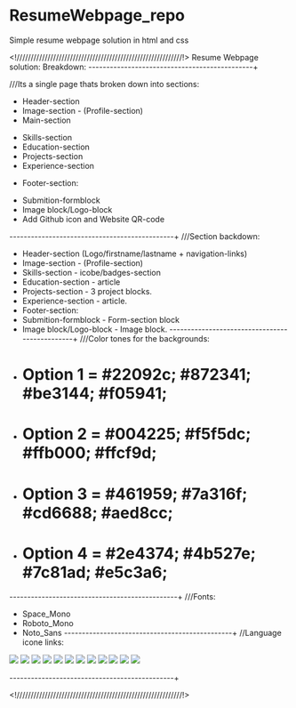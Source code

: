 # ResumeWebpage_repo
 Simple resume webpage solution in html and css 

 <!///////////////////////////////////////////////////////////!>
 Resume Webpage solution:
 Breakdown:
 ----------------------------------------------+

 ///Its a single page thats broken down into sections:
 - Header-section
 - Image-section - (Profile-section)
 - Main-section   
 * Skills-section 
 * Education-section 
 * Projects-section 
 * Experience-section 
 - Footer-section:
 * Submition-formblock
 * Image block/Logo-block
 * Add Github icon and Website QR-code
 
 ----------------------------------------------+
///Section backdown:
 - Header-section
    (Logo/firstname/lastname + navigation-links)
 - Image-section - (Profile-section)
 - Skills-section - icobe/badges-section
 - Education-section - article 
 - Projects-section - 3 project blocks.
 - Experience-section - article.
 - Footer-section: 
 - Submition-formblock - Form-section block
 - Image block/Logo-block - Image block.
-----------------------------------------------+
///Color tones for the backgrounds:
 - # Option 1 = #22092c; #872341; #be3144; #f05941; 
 - # Option 2 = #004225; #f5f5dc; #ffb000; #ffcf9d;
 - # Option 3 = #461959; #7a316f; #cd6688; #aed8cc;
 - # Option 4 = #2e4374; #4b527e; #7c81ad; #e5c3a6;
-----------------------------------------------+
///Fonts:
 - Space_Mono
 - Roboto_Mono
 - Noto_Sans
-----------------------------------------------+
//Language icone links:        
 <img src="https://cdn.jsdelivr.net/gh/devicons/devicon/icons/html5/html5-original.svg" />
 <img src="https://cdn.jsdelivr.net/gh/devicons/devicon/icons/css3/css3-original.svg" />
 <img src="https://cdn.jsdelivr.net/gh/devicons/devicon/icons/mysql/mysql-original.svg" />
 <img src="https://cdn.jsdelivr.net/gh/devicons/devicon/icons/php/php-original.svg" />
 <img src="https://cdn.jsdelivr.net/gh/devicons/devicon/icons/confluence/confluence-original.svg" />
 <img src="https://cdn.jsdelivr.net/gh/devicons/devicon/icons/laravel/laravel-plain.svg" />
 <img src="https://cdn.jsdelivr.net/gh/devicons/devicon/icons/drupal/drupal-original.svg" />
 <img src="https://cdn.jsdelivr.net/gh/devicons/devicon/icons/wordpress/wordpress-original.svg" >
 <img src="https://cdn.jsdelivr.net/gh/devicons/devicon/icons/javascript/javascript-original.svg" />
 <img src="https://cdn.jsdelivr.net/gh/devicons/devicon/icons/bitbucket/bitbucket-original.svg">
 <img src="https://cdn.jsdelivr.net/gh/devicons/devicon/icons/filezilla/filezilla-plain.svg" />
 <img src="https://cdn.jsdelivr.net/gh/devicons/devicon/icons/github/github-original.svg" />

 ----------------------------------------------+

 <!///////////////////////////////////////////////////////////!>